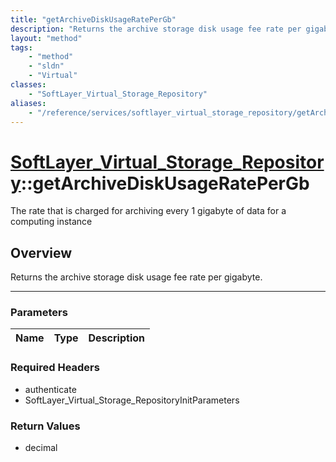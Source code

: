 ```yaml
---
title: "getArchiveDiskUsageRatePerGb"
description: "Returns the archive storage disk usage fee rate per gigabyte."
layout: "method"
tags:
    - "method"
    - "sldn"
    - "Virtual"
classes:
    - "SoftLayer_Virtual_Storage_Repository"
aliases:
    - "/reference/services/softlayer_virtual_storage_repository/getArchiveDiskUsageRatePerGb"
---
```

# [SoftLayer_Virtual_Storage_Repository](/reference/services/SoftLayer_Virtual_Storage_Repository)::getArchiveDiskUsageRatePerGb


The rate that is charged for archiving every 1 gigabyte of data for a computing instance 


## Overview 
Returns the archive storage disk usage fee rate per gigabyte. 

-----

### Parameters 
|Name | Type | Description |
| --- | --- | --- |


### Required Headers
* authenticate
* SoftLayer_Virtual_Storage_RepositoryInitParameters


### Return Values
* decimal




